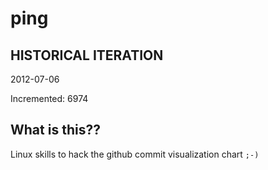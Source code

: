 # ping

## HISTORICAL ITERATION
2012-07-06

Incremented: 6974

## What is this?? 
Linux skills to hack the github commit visualization chart `;-)`
